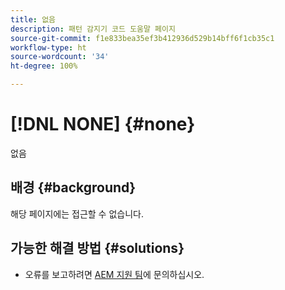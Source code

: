 ```yaml
---
title: 없음
description: 패턴 감지기 코드 도움말 페이지
source-git-commit: f1e833bea35ef3b412936d529b14bff6f1cb35c1
workflow-type: ht
source-wordcount: '34'
ht-degree: 100%

---
```



# [!DNL NONE] {#none}

없음

## 배경 {#background}

해당 페이지에는 접근할 수 없습니다.

## 가능한 해결 방법 {#solutions}

* 오류를 보고하려면 [AEM 지원 팀](https://helpx.adobe.com/kr/enterprise/using/support-for-experience-cloud.html)에 문의하십시오.
